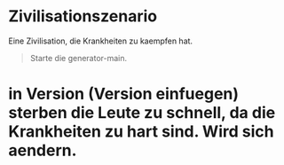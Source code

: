 # Zivilisationszenario
Eine Zivilisation, die Krankheiten zu kaempfen hat.

> Starte die generator-main.

# in Version (Version einfuegen) sterben die Leute zu schnell, da die Krankheiten zu hart sind. Wird sich aendern.
